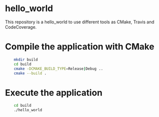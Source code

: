 # hello_world
This repository is a hello_world to use different tools as CMake, Travis and CodeCoverage.

# Compile the application with CMake

```bash
    mkdir build
    cd build
    cmake -DCMAKE_BUILD_TYPE=Release|Debug ..
    cmake --build .
```

# Execute the application
```bash
    cd build
    ./hello_world
```